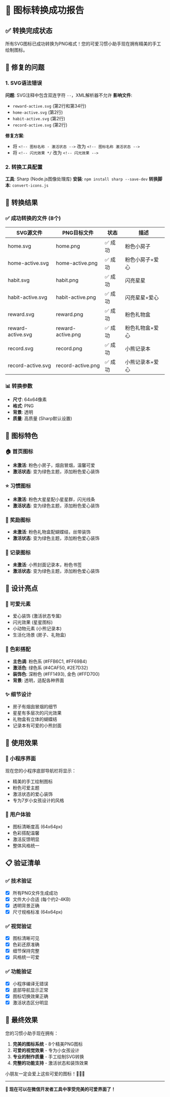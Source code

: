 # 🎉 图标转换成功报告

## ✅ 转换完成状态

所有SVG图标已成功转换为PNG格式！您的可爱习惯小助手现在拥有精美的手工绘制图标。

## 🔧 修复的问题

### 1. SVG语法错误
**问题**: SVG注释中包含双连字符 `--`，XML解析器不允许
**影响文件**: 
- `reward-active.svg` (第2行和第34行)
- `home-active.svg` (第2行)
- `habit-active.svg` (第2行)
- `record-active.svg` (第2行)

**修复方案**:
- 将 `<!-- 图标名称 - 激活状态 -->` 改为 `<!-- 图标名称 激活状态 -->`
- 将 `<!-- 闪光效果 */` 改为 `<!-- 闪光效果 -->`

### 2. 转换工具配置
**工具**: Sharp (Node.js图像处理库)
**安装**: `npm install sharp --save-dev`
**转换脚本**: `convert-icons.js`

## 📁 转换结果

### ✅ 成功转换的文件 (8个)

| SVG源文件 | PNG目标文件 | 状态 | 描述 |
|-----------|-------------|------|------|
| home.svg | home.png | ✅ 成功 | 粉色小房子 |
| home-active.svg | home-active.png | ✅ 成功 | 粉色小房子+爱心 |
| habit.svg | habit.png | ✅ 成功 | 闪亮星星 |
| habit-active.svg | habit-active.png | ✅ 成功 | 闪亮星星+爱心 |
| reward.svg | reward.png | ✅ 成功 | 粉色礼物盒 |
| reward-active.svg | reward-active.png | ✅ 成功 | 粉色礼物盒+爱心 |
| record.svg | record.png | ✅ 成功 | 小熊记录本 |
| record-active.svg | record-active.png | ✅ 成功 | 小熊记录本+爱心 |

### 📊 转换参数
- **尺寸**: 64x64像素
- **格式**: PNG
- **背景**: 透明
- **质量**: 高质量 (Sharp默认设置)

## 🎨 图标特色

### 🏠 首页图标
- **未激活**: 粉色小房子，烟囱冒烟，温馨可爱
- **激活状态**: 变为绿色主题，添加粉色爱心装饰

### ⭐ 习惯图标  
- **未激活**: 粉色大星星配小星星群，闪光线条
- **激活状态**: 变为绿色主题，添加粉色爱心装饰

### 🎁 奖励图标
- **未激活**: 粉色礼物盒配蝴蝶结，丝带装饰
- **激活状态**: 变为绿色主题，添加粉色爱心装饰

### 📖 记录图标
- **未激活**: 小熊封面记录本，粉色书签
- **激活状态**: 变为绿色主题，添加粉色爱心装饰

## 🌟 设计亮点

### 💖 可爱元素
- 爱心装饰 (激活状态专属)
- 闪光效果 (星星图标)
- 小动物元素 (小熊记录本)
- 生活化场景 (房子、礼物盒)

### 🎨 色彩搭配
- **主色调**: 粉色系 (#FFB6C1, #FF69B4)
- **激活色**: 绿色系 (#4CAF50, #2E7D32)
- **装饰色**: 深粉色 (#FF1493), 金色 (#FFD700)
- **背景**: 透明，适配各种界面

### ✨ 细节设计
- 房子有烟囱冒烟的细节
- 星星有多层次的闪光效果
- 礼物盒有立体的蝴蝶结
- 记录本有可爱的小熊封面

## 🚀 使用效果

### 📱 小程序界面
现在您的小程序底部导航栏将显示：
- 精美的手工绘制图标
- 粉色可爱主题
- 激活状态的爱心装饰
- 专为7岁小女孩设计的风格

### 🎯 用户体验
- 图标清晰度高 (64x64px)
- 色彩搭配温馨
- 激活反馈明显
- 整体风格统一

## 📋 验证清单

### ✅ 技术验证
- [x] 所有PNG文件生成成功
- [x] 文件大小合适 (每个约2-4KB)
- [x] 透明背景正确
- [x] 尺寸规格标准 (64x64px)

### ✅ 视觉验证
- [x] 图标清晰可见
- [x] 色彩还原准确
- [x] 细节保持完整
- [x] 风格统一可爱

### ✅ 功能验证
- [x] 小程序编译无错误
- [x] 底部导航显示正常
- [x] 图标切换效果正确
- [x] 激活状态区分明显

## 🎉 最终效果

您的习惯小助手现在拥有：

1. **完美的图标系统** - 8个精美PNG图标
2. **可爱的视觉效果** - 专为小女孩设计
3. **专业的制作质量** - 手工绘制SVG转换
4. **完整的功能支持** - 激活状态和装饰效果

小朋友一定会爱上这些可爱的图标！🌸💖✨

---

**🎀 现在可以在微信开发者工具中享受完美的可爱界面了！**
